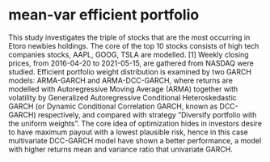 # mean-var efficient portfolio
This study investigates the triple of stocks that are the most occurring in Etoro newbies holdings. The core of the top
10 stocks consists of high tech companies stocks, AAPL, GOOG, TSLA are modelled. [1] Weekly closing prices, from
2016-04-20 to 2021-05-15, are gathered from NASDAQ were studied. Efficient portfolio weight distribution is examined by
two GARCH models: ARMA-GARCH and ARMA-DCC-GARCH, where returns are modelled with Autoregressive Moving
Average (ARMA) together with volatility by Generalized Autoregressive Conditional Heteroskedastic GARCH (or Dynamic
Conditional Correlation GARCH, known as DCC-GARCH) respectively, and compared with strategy ”Diversify portfolio with
the uniform weights”. The core idea of optimization hides in investors desire to have maximum payout with a lowest plausible
risk, hence in this case multivariate DCC-GARCH model have shown a better performance, a model with higher returns mean
and variance ratio that univariate GARCH.
